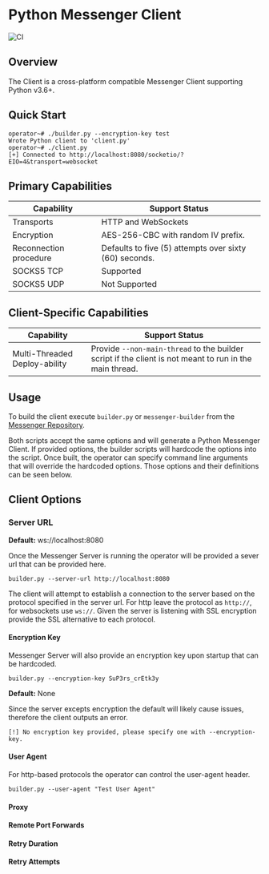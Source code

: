 # Python Messenger Client

![CI](https://img.shields.io/github/actions/workflow/status/skylerknecht/messenger-client-python/python-version-tests.yml?branch=main&label=Python%20Version%20Tests)

## Overview

The Client is a cross-platform compatible Messenger Client supporting Python v3.6+.

## Quick Start

```
operator~# ./builder.py --encryption-key test
Wrote Python client to 'client.py'
operator~# ./client.py 
[+] Connected to http://localhost:8080/socketio/?EIO=4&transport=websocket
```

## Primary Capabilities

| Capability                 | Support Status                                         |
|----------------------------|--------------------------------------------------------|
| Transports                 | HTTP and WebSockets                                    |
| Encryption                 | AES-256-CBC with random IV prefix.                     |
| Reconnection procedure     | Defaults to five (5) attempts over sixty (60) seconds. |
| SOCKS5 TCP                 | Supported                                              |
| SOCKS5 UDP                 | Not Supported                                          |

## Client-Specific Capabilities

| Capability                    | Support Status                                                                                          |
|-------------------------------|---------------------------------------------------------------------------------------------------------|
| Multi-Threaded Deploy-ability | Provide `--non-main-thread` to the builder script if the client is not meant to run in the main thread. | |

## Usage

To build the client execute `builder.py` or `messenger-builder` from the [Messenger Repository](https://github.com/skylerknecht/messenger).

Both scripts accept the same options and will generate a Python Messenger Client. If provided options, the builder scripts
will hardcode the options into the script. Once built, the operator can specify command line arguments that will override
the hardcoded options. Those options and their definitions can be seen below. 

## Client Options

### Server URL 
**Default:** 
ws://localhost:8080

Once the Messenger Server is running the operator will be provided a sever url that can be provided here. 

```
builder.py --server-url http://localhost:8080
```

The client will attempt to establish a connection to the server based on the protocol specified in the server url. For http leave the protocol as 
`http://`, for websockets use `ws://`. Given the server is listening with SSL encryption provide the SSL 
alternative to each protocol. 

#### Encryption Key

Messenger Server will also provide an encryption key upon startup that can be hardcoded.

```
builder.py --encryption-key SuP3rs_crEtk3y
```

**Default:** None

Since the server excepts encryption the default will likely cause issues, therefore the client outputs an 
error.

```
[!] No encryption key provided, please specify one with --encryption-key.
```

#### User Agent

For http-based protocols the operator can control the user-agent header. 

```
builder.py --user-agent "Test User Agent"
```



#### Proxy

#### Remote Port Forwards

#### Retry Duration

#### Retry Attempts
